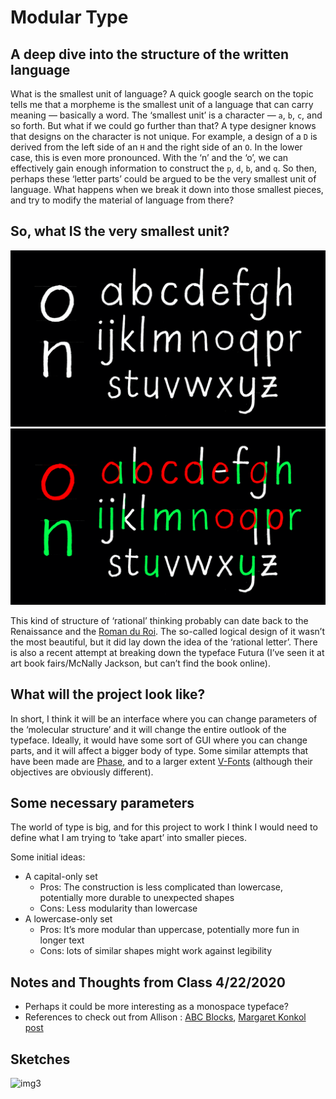 # Modular Type #

## A deep dive into the structure of the written language ##
What is the smallest unit of language? A quick google search on the topic tells me that a morpheme is the smallest unit of a language that can carry meaning — basically a word. The ‘smallest unit’ is a character — `a`, `b`, `c`, and so forth. But what if we could go further than that? A type designer knows that designs on the character is not unique. For example, a design of a `D` is derived from the left side of an `H` and the right side of an `O`. In the lower case, this is even more pronounced. With the ‘n’ and the ‘o’, we can effectively gain enough information to construct the `p`, `d`, `b`, and `q`. So then, perhaps these ‘letter parts’ could be argued to be the very smallest unit of language. What happens when we break it down into those smallest pieces, and try to modify the material of language from there?

## So, what IS the very smallest unit? ##

![img1](img/modular_img1.png)
![img2](img/modular_img2.png)

This kind of structure of ‘rational’ thinking probably can date back to the Renaissance and the [Roman du Roi](https://en.wikipedia.org/wiki/Romain_du_Roi). The so-called logical design of it wasn’t the most beautiful, but it did lay down the idea of the ‘rational letter’. There is also a recent attempt at breaking down the typeface Futura (I’ve seen it at art book fairs/McNally Jackson, but can’t find the book online).

## What will the project look like? ##
In short, I think it will be an interface where you can change parameters of the ‘molecular structure’ and it will change the entire outlook of the typeface. Ideally, it would have some sort of GUI where you can change parts, and it will affect a bigger body of type. Some similar attempts that have been made are [Phase](https://www.eliashanzer.com/phase/), and to a larger extent [V-Fonts](https://v-fonts.com) (although their objectives are obviously different).

## Some necessary parameters ##
The world of type is big, and for this project to work I think I would need to define what I am trying to ‘take apart’ into smaller pieces. 

Some initial ideas:

- A capital-only set
	- Pros: The construction is less complicated than lowercase, potentially more durable to unexpected shapes
	- Cons: Less modularity than lowercase
- A lowercase-only set
	- Pros: It’s more modular than uppercase, potentially more fun in longer text
	- Cons: lots of similar shapes might work against legibility

## Notes and Thoughts from Class 4/22/2020 ##
- Perhaps it could be more interesting as a monospace typeface?
- References to check out from Allison : [ABC Blocks](https://illuminatingloy.suzannechurchill.com/project/abc-blocks/), [Margaret Konkol post](https://mina-loy.com/endehorsgarde/alphabets-that-build-themselves/)

## Sketches

![img3](img/skteches.png)